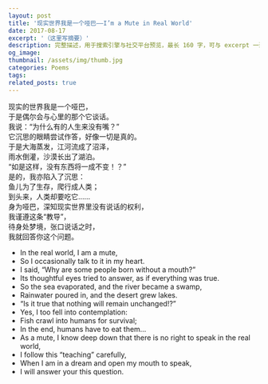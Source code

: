 ```yaml
---
layout: post
title: '现实世界我是一个哑巴——I’m a Mute in Real World'
date: 2017-08-17
excerpt: '（这里写摘要）'
description: 完整描述，用于搜索引擎与社交平台预览，最长 160 字，可与 excerpt 一致
og_image: 
thumbnail: /assets/img/thumb.jpg
categories: Poems
tags: 
related_posts: true
---
```


现实的世界我是一个哑巴，  
于是偶尔会与心里的那个它谈话。  
我说：“为什么有的人生来没有嘴？”  
它沉思的眼睛尝试作答，好像一切是真的。  
于是大海蒸发，江河流成了沼泽，  
雨水倒灌，沙漠长出了湖泊。  
“如是这样，没有东西将一成不变！？”  
是的，我亦陷入了沉思：  
鱼儿为了生存，爬行成人类；  
到头来，人类却要吃它……  
身为哑巴，深知现实世界里没有说话的权利，  
我谨遵这条“教导”，  
待身处梦境，张口说话之时，  
我就回答你这个问题。

- In the real world, I am a mute,
- So I occasionally talk to it in my heart.
- I said, “Why are some people born without a mouth?”
- Its thoughtful eyes tried to answer, as if everything was true.
- So the sea evaporated, and the river became a swamp,
- Rainwater poured in, and the desert grew lakes.
- “Is it true that nothing will remain unchanged!?”
- Yes, I too fell into contemplation:
- Fish crawl into humans for survival;
- In the end, humans have to eat them…
- As a mute, I know deep down that there is no right to speak in the real world,
- I follow this “teaching” carefully,
- When I am in a dream and open my mouth to speak,
- I will answer your this question.